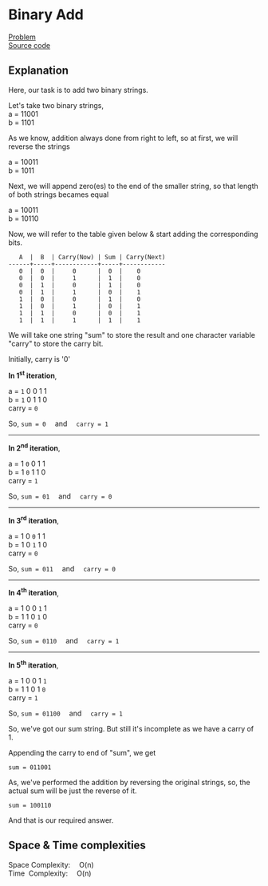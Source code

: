 # Binary Add
[Problem](https://github.com/dscnsec/DSC-NSEC-Algorithms/blob/master/2.%20String/binary_add/binary_add.md)  
[Source code](https://github.com/dscnsec/DSC-NSEC-Algorithms/blob/master/2.%20String/binary_add/%5BCPP%5D%20binary_add_csubhradipta.cpp)
## Explanation
Here, our task is to add two binary strings.

Let's take two binary strings,  
a = 11001  
b = 1101

As we know, addition always done from right to left, so at first, we will reverse the strings

a = 10011  
b = 1011

Next, we will append zero(es) to the end of the smaller string, so that length of both strings becames equal

a = 10011  
b = 10110

Now, we will refer to the table given below & start adding the corresponding bits.
```
   A  |  B  | Carry(Now) | Sum | Carry(Next)
------+-----+------------+-----+------------
   0  |  0  |     0      |  0  | 	0
   0  |  0  |     1      |  1  | 	0
   0  |  1  |     0      |  1  | 	0
   0  |  1  |     1      |  0  |  	1		
   1  |  0  |     0      |  1  | 	0
   1  |  0  |     1      |  0  |  	1
   1  |  1  |     0      |  0  |  	1
   1  |  1  |     1      |  1  |  	1
```

We will take one string "sum" to store the result and one character variable "carry" to store the carry bit.

Initially, carry is '0'

**In 1<sup>st</sup> iteration**,

a = `1` 0 0 1 1  
b = `1` 0 1 1 0  
carry = `0`

So, `sum = 0` &emsp;and&emsp; `carry = 1`<hr>

**In 2<sup>nd</sup> iteration**, 

a = 1 `0` 0 1 1  
b = 1 `0` 1 1 0  
carry = `1`

So, `sum = 01` &emsp;and&emsp; `carry = 0`<hr>

**In 3<sup>rd</sup> iteration**, 

a = 1 0 `0` 1 1  
b = 1 0 `1` 1 0  
carry = `0`

So, `sum = 011` &emsp;and&emsp; `carry = 0`<hr>

**In 4<sup>th</sup> iteration**, 

a = 1 0 0 `1` 1  
b = 1 1 0 `1` 0  
carry = `0`

So, `sum = 0110` &emsp;and&emsp; `carry = 1`<hr>

**In 5<sup>th</sup> iteration**, 

a = 1 0 0 1 `1`  
b = 1 1 0 1 `0`  
carry = `1`

So, `sum = 01100` &emsp;and&emsp; `carry = 1`

So, we've got our sum string. But still it's incomplete as we have a carry of 1. 

Appending the carry to end of "sum", we get

`sum = 011001`

As, we've performed the addition by reversing the original strings, so, the actual sum will be just the reverse of it.

`sum = 100110`

And that is our required answer.

## Space & Time complexities
Space Complexity: &emsp;O(n)  
Time &nbsp;Complexity: &emsp;O(n)

